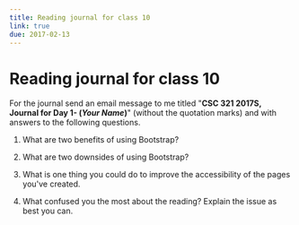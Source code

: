 ```yaml
---
title: Reading journal for class 10
link: true
due: 2017-02-13
---
```

Reading journal for class 10
============================

For the journal send an email message to me titled "**CSC 321 2017S,
Journal for Day 1- (*Your Name*)**" (without the quotation marks) and
with answers to the following questions.

1. What are two benefits of using Bootstrap?

2. What are two downsides of using Bootstrap?

3. What is one thing you could do to improve the accessibility of the
pages you've created.

4.  What confused you the most about the reading?  Explain the issue as
best you can.

